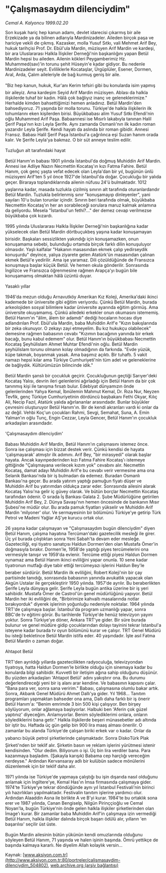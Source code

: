 # "Çalışmasaydım dilenciydim"

*Cemal A. Kalyoncu 1999.02.20*

<div class="pNewsDetailMainContent" itemprop="articleBody">
 Son kuşak hariç hep kanun adamı, devlet idarecisi çıkarmış bir aile Erzekizade ya da bilinen adlarıyla Mardinizadeler. Aileden birçok paşa ve hariciye vekili de çıkmış. Kazasker, molla Yusuf Sıtkı, vali Mehmet Arif Bey, hukuk tarihçisi Prof. Dr. Ebül'ula Mardin, müzisyen Arif Mardin ve kardeşi, bir ara Uluslararası Halkla İlişkiler Derneği'nin başkanlığını yapan Betül Mardin hepsi bu aileden. Ailenin kökleri Peygamberimiz Hz. Muhammed(sav)'in torunu şehit Hüseyin'e kadar gidiyor. Bu nedenle Mardinizadeler seyit. Evliliklerle Kocataşlar, Ürgüplüler, Esener, Dormen, Aral, Arda, Çalım aileleriyle de bağ kurmuş geniş bir aile.
 <br/>
 <br/>
 "Biz hep kanun, hukuk, Kur'anı Kerim tefsiri gibi bu konularda isim yapmış bir aileyiz. Ama kardeşim Seyid Arif Mardin müzisyen. Ablası da halkla ilişkilerde tuhaf bir kadın. Hâlâ çok bağlıyız inanç ve geleneklerimize." Herhalde kimden bahsettiğimizi hemen anladınız. Betül Mardin'den bahsediyoruz. 71 yaşında bir molla torunu. Türkiye'de halkla ilişkilerin ilk tohumlarını eken kişilerden birisi. Büyükbabası alim Yusuf Sıtkı Efendi'nin oğlu Muhammed Arif Paşa. Babaannesi ise Mısırlı lakabıyla tanınan Halil Şerif Paşa'nın kızı Leyla Şerife. Aynı zamanda Osmanlı'nın ilk kadın roman yazarıdır Leyla Şerife. Kendi hayatı da aslında bir roman gibidir. Annesi Fransız. Babası Halil Şerif Paşa İstanbul'a çağrılınca eşi Suzan hanım orada kalır. Ve Şerife Leyla'ya bakmaz. O bir süt anneye teslim edilir.
 <br/>
 <br/>
 Tuzluğun alt tarafındaki hayat
 <br/>
 <br/>
 Betül Hanım'ın babası 1901 yılında İstanbul'da doğmuş Muhiddin Arif Mardin. Annesi ise Adliye Nazırı Necmettin Kocataş'ın kızı Fatma Fahire. Betül Hanım, çok genç yaşta vefat edecek olan Leyla'dan bir yıl, bugünün ünlü müzisyeni Arif'ten 5 yıl önce 1927'de İstanbul'da doğar. Çocukluğu bir yalıda geçer. Biraraya toplandıklarında ailenin nüfusu 24'ü bulmaktadır. 1012 yaşlarına kadar, masada tuzlukla çizilmiş sınırın alt tarafında oturanlardandır Betül Mardin. Tuzlukla belirlenmiş sınır "konuşamayıp dinleyenler", yani sayıları 10'u bulan torunlar içindir. Sınırın beri tarafında olmak, büyükbaba Necmettin Kocataş'ın her an sorabileceği sorulara maruz kalmak anlamına da geliyordu. Mesela "İstanbul'un fethi?..." der demez cevap verilmezse büyükbaba çok kızardı.
 <br/>
 <br/>
 1995 yılında Uluslararası Halkla İlişkiler Derneği'nin başkanlığına kadar yükselecek olan Betül Mardin dörtbuçukbeş yaşına kadar konuşamayan birisidir. Başkaları sessizlikten yakındığı için konuşamazken, onun konuşamama sebebi, bulunduğu ortamda birçok farklı dilin konuşuluyor olmasıdır. Yaşlı kalfalar "Hakanın masasından ekmek çalıp yedirseydik konuşurdu" deyince, yalıya ziyarete gelen Atatürk'ün masasından çalınan ekmek Betül'e yedirilir. Ama işe yaramaz. Dili çözüldüğünde de Fransızca konuşmaya başlar küçük Betül. Ve hemen okula gönderilir. Sonrasında İngilizce ve Fransızca öğrenmesine rağmen Arapça'yı bugün bile konuşamamış olmaktan hâlâ üzüntü duyar.
 <br/>
 <br/>
 Yasaklı yıllar
 <br/>
 <br/>
 1946'da mezun olduğu Arnavutköy Amerikan Kız Koleji, Amerika'daki ikinci kademede bir üniversite gibi eğitim veriyordu. Çünkü Betül Mardin, burada arkeolojiden sosyal bilimlere kadar üniversite ayarında eğitim görmüş. Ama üniversite okuyamamış. Çünkü ailedeki erkekler onun okumasını istememiş. Betül Hanım'ın "âlim, âlem bir adamdı" dediği hocaların hocası diye adlandırılan Prof. Ebül'ula Mardin, baba Muhiddin Arif'e "Kızın bakışlarında bir zeka okunuyor. O zekayı zayi etmeyelim. Bu kız hukukçu olabilecek" demesine rağmen babasının cevabı "Kızımın bacağının yanında bir erkek bacağı, bunu kabul edemem" olur. Betül Hanım'ın büyükbabası Necmettin Kocataş Şeyhülislam Ahmet Muhtar Efendi'nin oğlu. Betül Mardin şeyhülislam torunu olmanın kolay olmadığının da farkında. "Evde yüzük, küpe takmak, boyanmak yasak. Ama başımız açıktı. Bir tuhaftı. 5 vakit namazı hepsi kılar ama Türkiye Cumhuriyeti'nin tüm adet ve geleneklerine de bağlıydık. Kültürümüzün bilincinde idik."
 <br/>
 <br/>
 Betül Mardin şanslı bir çocukluk geçirir. Çocukluğunun geçtiği Sarıyer'deki Kocataş Yalısı, devrin ileri gelenlerini ağırladığı için Betül Hanım da bir çok tanınmış kişi ile tanışma fırsatı bulur. Edebiyat dünyamızın önde gelenlerinden Yahya Kemal, İbnülemin Mahmut Kemal, Dr. Rıza Nur, Neyzen Tevfik, genç Türkiye Cumhuriyetinin dördüncü başbakanı Fethi Okyar, Kılıç Ali, Necip Fazıl, Atatürk yalıda ağırlananlar arasındadır. Bunlar büyükler çevresini oluşturuyor Betül Hanım'ın. Bir de kendi akranları vardı ki onlar da az değil. Vehbi Koç'un çocukları Rahmi, Sevgi, Semahat, Suna, A. Emin Yalman'ın oğlu Tunç, Engin Cezzar, Leyla Gencer, Betül Hanım'ın çocukluk arkadaşları arasındadır.
 <br/>
 <br/>
 'Çalışmasaydım dilenciydim'
 <br/>
 <br/>
 Babası Muhiddin Arif Mardin, Betül Hanım'ın çalışmasını istemez önce. Sonra ise çalışması için bizzat destek verir. Çünkü kendisi de hayata 'çalışmayarak' atmıştır ilk adımını. Arif Bey, "bir mirasyedi" olarak başlar hayata. Ancak kayınpederinden kızı Fatma Fahire Kocataş'ı istemeye gittiğinde "Çalışmayana verilecek kızım yok" cevabını alır. Necmettin Kocataş, damat adayı Muhiddin Arif'e bu cevabı verir vermesine ama ona Selanik Bankası'nda bir iş bulmadan da edemez. Buradan Osmanlı Bankası'na geçer. Bu arada yatırım yaptığı pamuğun fiyatı düşer ve Muhiddin Arif bu yatırımdan oldukça zarar eder. Sonrasında ailesini alarak Kocataş Yalısı'na gelir iç güvey olarak. Ve bütün borçlar Necmettin Kocataş tarafından ödenir. O sırada İş Bankası Galata 2. Şube Müdürlüğüne getirilen Muhiddin Arif Bey, 2. Dünya Savaşı'nın hemen öncesinde de bankanın Mısır Şubesi'ne müdür olur. Bu arada pamuk fiyatları yükselir ve Muhiddin Arif Mardin 'milyoner' olur. Ve sermayesinin bir bölümünü Türkiye'ye getirip Türk Petrol ve Madeni Yağlar AŞ'ye kurucu ortak olur.
 <br/>
 <br/>
 26 yaşına kadar çalışmayan ve "Çalışmasaydım bugün dilenciydim" diyen Betül Hanım, çalışma hayatına Tercüman'daki gazetecilik mesleği ile girer. Üç yıl burada çılıştıktan sonra Yeni Sabah'ta devam eder mesleğe. Gazeteciliği, eşi tiyatro sanatçısı Haldun Dormen'den olan Mustafa Ömer'in doğmasıyla bırakır. Dormen'le, 1958'de yaptığı piyes tercümelerini ona vermesiyle tanışır ve 1959'da evlenir. Tercüme ettiği piyesi Haldun Dormen oynamaz ama Betül Hanım ikinci evliliğini yapar onunla. 10 sene kadar tiyatronun mutfağı diye tabir ettiği tercümeyazı işlerini Haldun Bey'le beraber sürdürür. Betül Mardin ilk evliliğini, Robert Koleji'nin bir çay partisinde tanıdığı, sonrasında babasının yanında avukatlık yapacak olan Akgün Ustalar ile gerçekleştirir 1950 yılında. 1957'de ayrılır. Bu beraberlikten Şerife Leyla dünyaya gelir. Şerife Leyla bugün antika üzerine bir iş yeri sahibidir. Mustafa Ömer de Castrol'ün genel müdürlüğünü yapıyor. Betül Mardin her iki evliliğini de, "Birbirimize kahvaltı masalarında notlar bırakıyorduk" diyerek işlerinin yoğunluğu nedeniyle noktalar. 1964 yılında TRT'de çalışmaya başlar. İstanbul'da program uzmanlığı yapar, sonra BBC'de tv eğitimi görür. Bu tarihlerde Türkiye'de henüz televizyon yayını yoktur. Sonra Türkiye'ye döner, Ankara TRT'ye gider. Bir süre burada bulunur ve genel müdüre gidip çocuklarından dolayı tayinini tekrar İstanbul'a isteyene kadar burada tv oyun bölümünü kurar ve çalışır. TRT Genel Müdürü bu isteği bekletince Betül Mardin istifa eder. 40 yaşındadır. İşte asıl Fatma Betül Mardin o zaman doğar.
 <br/>
 <br/>
 Ahtapot Betül
 <br/>
 <br/>
 TRT'den ayrıldığı yıllarda gazetecilikten radyoculuğa, televizyondan tiyatroya, hatta Haldun Dormen'le birlikte olduğu için sinemaya kadar bu konularda bilgi sahibidir. Kuvvetli bir iletişim ağına sahip olduğunu düşünür. Bu yüzden arkadaşları 'Ahtapot Betül' adını yakıştırır ona. Bu durumu değerlendireceği yeni bir iş alanı arar kendine. Ve babasının kapısını çalar. "Bana para ver, sonra sana veririm." Babası, çalışmasına olumlu bakar artık. Sonra, Akbank Genel Müdürü Ahmet Dallı'ya gider. Yıl 1968... Tanıtım programları yapmaktan bahseder ona ama, Dallı daha farklı bir iş önerir Betül Hanım'a: "Benim emrimde 3 bin 500 kişi çalışıyor. Ben birşey söylüyorum, onlar ağlamaya başlıyorlar. Halbuki ben 'Aferin çok güzel yaptınız' diyeceğim. Anlamıyorlar. Benim söylediklerimi onlara, onların söylediklerini bana getir." Halkla ilişkilerde beşeri münasebetler adı altında bir iştir bu. Haftada üç gün gelip bin 900 lira maaş alması önerilir. O zamanlar bu alanda Türkiye'de çalışan biriki erkek var o kadar. Onlar da yabancı büyük petrol şirketlerinde çalışmaktadır. Sonra DiskoTürk Plak Şirketi'nden bir teklif alır. Şirketin basın ve reklam işlerini yürütmesi istenir kendisinden. "Olur dedim. Biliyorum o işi. Üç bin lira verdiler bana. Para kazanmaya başladım. (Şakayla karışık) Babama cep harçlığı vereceğim nerdeyse." Ardından Kervansaray adlı bir kulübün sadece mönülerini düzenlemek için bir teklif daha alır.
 <br/>
 <br/>
 1971 yılında ise Türkiye'de yapmaya çalıştığı bu işin dışarıda nasıl olduğunu anlamak için İngiltere'ye, Kemal Has'ın İmsa firmasında çalışmaya gider. 1974'te Türkiye'ye tekrar döndüğünde aynı yıl İstanbul Festivali'nin birinci yılı hazırlıkları yapılmaktadır. Festivalin tanıtım işlerine yardımcı olur. Ardından Alaaddin Asna ile birlikte A ve B'yi kurar. 1984'te bu ortaklık sona erer ve 1987 yılında, Canan Bengiselp, Nilgün Pirinççioğlu ve Cemal Noyan'la, bugün Türkiye'nin önde gelen halkla ilişkiler şirketlerinden olan İmage'ı kurar. Bir zamanlar baba Muhiddin Arif'in çalışmaya izin vermediği Betül Hanım, halkla ilişkiler dalında birçok başarı ödülü alır, yılların 'en başarılısı' seçilir üst üste.
 <br/>
 <br/>
 Bugün Mardin ailesinin bütün yükünün kendi omuzlarında olduğunu söyleyen Betül Hanım, 71 yaşında ve halen işinin başında. Ömrü yettikçe de başında kalmaya kararlı. Ne diyelim Allah kolaylık versin...
 <br/>
</div>


Kaynak: [www.aksiyon.com.tr](http://www.aksiyon.com.tr:80/portreler/calismasaydim-dilenciydim_504802), [web.archive.org (arşiv bağlantısı)](http://web.archive.org/web/20150714005748/http://www.aksiyon.com.tr:80/portreler/calismasaydim-dilenciydim_504802)
